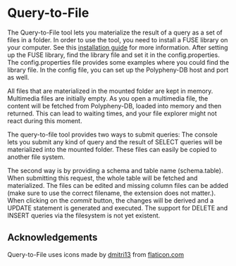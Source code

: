 # Query-to-File

The Query-to-File tool lets you materialize the result of a query as a set of files in a folder. In order to use the tool, you need to install a FUSE library on your computer. See this [installation guide](https://github.com/SerCeMan/jnr-fuse/blob/master/INSTALLATION.md) for more information. After setting up the FUSE library, find the library file and set it in the config.properties. The config.properties file provides some examples where you could find the library file. In the config file, you can set up the Polypheny-DB host and port as well.

All files that are materialized in the mounted folder are kept in memory. Multimedia files are initially empty. As you open a multimedia file, the content will be fetched from Polypheny-DB, loaded into memory and then returned. This can lead to waiting times, and your file explorer might not react during this moment.

The query-to-file tool provides two ways to submit queries:
The console lets you submit any kind of query and the result of SELECT queries will be materialized into the mounted folder. These files can easily be copied to another file system.

The second way is by providing a schema and table name (schema.table). When submitting this request, the whole table will be fetched and materialized. The files can be edited and missing column files can be added (make sure to use the correct filename, the extension does not matter.). When clicking on the _commit_ button, the changes will be derived and a UPDATE statement is generated and executed. The support for DELETE and INSERT queries via the filesystem is not yet existent.

## Acknowledgements

Query-to-File uses icons made by [dmitri13](https://www.flaticon.com/authors/dmitri13) from [flaticon.com](https://www.flaticon.com/)